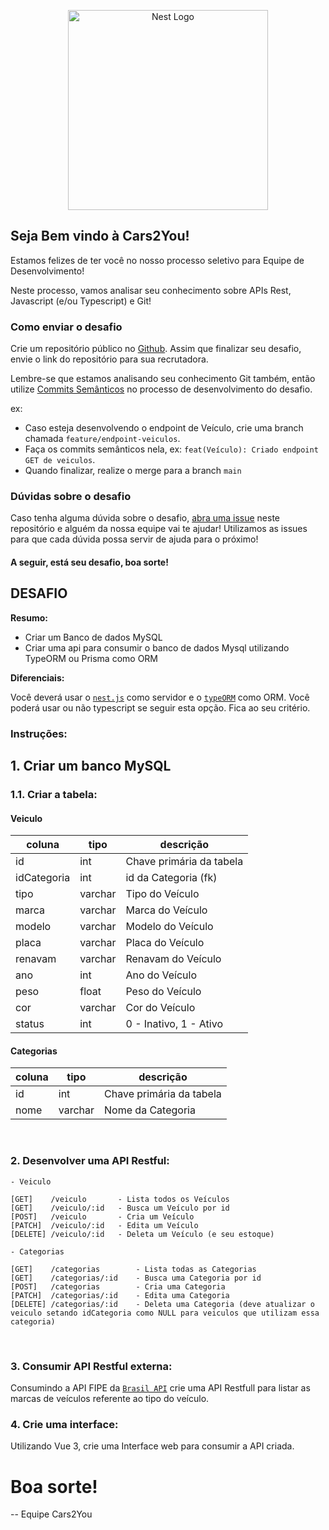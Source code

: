 
<p align="center">
  <img src="https://storage.googleapis.com/arquivos-a2y/arquivos/2020_04_22/JP85PSytO7p78cUILy9O.png" width="320" alt="Nest Logo" />
</p>

## Seja Bem vindo à Cars2You!

Estamos felizes de ter você no nosso processo seletivo para Equipe de Desenvolvimento!

Neste processo, vamos analisar seu conhecimento sobre APIs Rest, Javascript (e/ou Typescript) e Git!

### Como enviar o desafio
Crie um repositório público no [Github](https://github.com/). Assim que finalizar seu desafio, envie o link do repositório para sua recrutadora.

Lembre-se que estamos analisando seu conhecimento Git também, então utilize [Commits Semânticos](https://blog.geekhunter.com.br/o-que-e-commit-e-como-usar-commits-semanticos/) no processo de desenvolvimento do desafio.

ex: 
- Caso esteja desenvolvendo o endpoint de Veículo, crie uma branch chamada `feature/endpoint-veiculos`.
- Faça os commits semânticos nela, ex: `feat(Veículo): Criado endpoint GET de veiculos`.
- Quando finalizar, realize o merge para a branch `main`

### Dúvidas sobre o desafio

Caso tenha alguma dúvida sobre o desafio, [abra uma issue](https://github.com/cars2you/desafio-devsenior/issues) neste repositório e alguém da nossa equipe vai te ajudar! Utilizamos as issues para que cada dúvida possa servir de ajuda para o próximo! 


#### A seguir, está seu desafio, boa sorte! 


## DESAFIO

**Resumo:**

- Criar um Banco de dados MySQL
- Criar uma api para consumir o banco de dados Mysql utilizando TypeORM ou Prisma como ORM

**Diferenciais:**

Você deverá usar o [`nest.js`](https://docs.nestjs.com/) como servidor e o [`typeORM`](https://typeorm.io/) como ORM. Você poderá usar ou não typescript se seguir esta opção. Fica ao seu critério.

### Instruções:

## 1. Criar um banco MySQL
### 1.1. Criar a tabela:


#### Veiculo
| coluna      | tipo    | descrição                |
|-------------|---------|--------------------------|
| id          | int     | Chave primária da tabela |
| idCategoria | int     | id da Categoria (fk)     |
| tipo        | varchar | Tipo do Veículo          | (Caminhões, Carros, Motos)
| marca       | varchar | Marca do Veículo         |
| modelo      | varchar | Modelo do Veículo        |
| placa       | varchar | Placa do Veículo         |
| renavam     | varchar | Renavam do Veículo       |
| ano         | int     | Ano do Veículo           |
| peso        | float   | Peso do Veículo          |
| cor         | varchar | Cor do Veículo           |
| status      | int     | 0 - Inativo, 1 - Ativo   |

#### Categorias
| coluna      | tipo    | descrição                |
|-------------|---------|--------------------------|
| id          | int     | Chave primária da tabela |
| nome        | varchar | Nome da Categoria        |

<br>

### 2. Desenvolver uma API Restful:

	- Veiculo
	
	[GET] 	 /veiculo 		- Lista todos os Veículos
	[GET] 	 /veiculo/:id 	- Busca um Veículo por id
	[POST] 	 /veiculo 		- Cria um Veículo
	[PATCH]  /veiculo/:id 	- Edita um Veículo
	[DELETE] /veiculo/:id	- Deleta um Veículo (e seu estoque)

    - Categorias

    [GET] 	 /categorias 		- Lista todas as Categorias
    [GET] 	 /categorias/:id 	- Busca uma Categoria por id
    [POST] 	 /categorias 		- Cria uma Categoria
    [PATCH]  /categorias/:id 	- Edita uma Categoria
    [DELETE] /categorias/:id	- Deleta uma Categoria (deve atualizar o veiculo setando idCategoria como NULL para veiculos que utilizam essa categoria)

<br>

### 3. Consumir API Restful externa:

Consumindo a API FIPE da [`Brasil API`](https://brasilapi.com.br/docs#tag/FIPE/paths/~1fipe~1marcas~1v1~1{tipoVeiculo}/get) crie uma API Restfull para listar as marcas de veículos referente ao tipo do veículo.

### 4. Crie uma interface:

Utilizando Vue 3, crie uma Interface web para consumir a API criada.

# Boa sorte!

-- Equipe Cars2You
